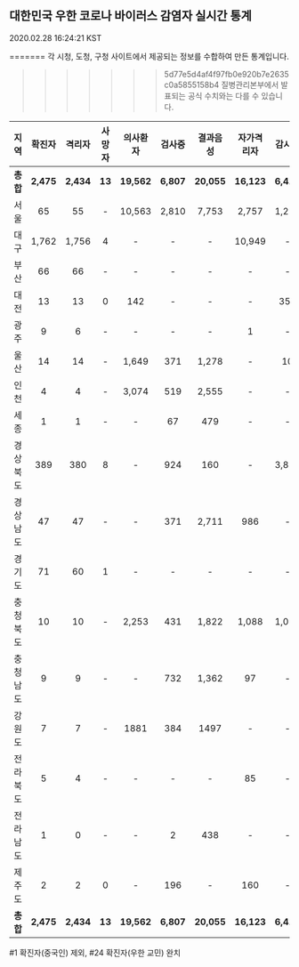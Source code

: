 
## 대한민국 우한 코로나 바이러스 감염자 실시간 통계
2020.02.28 16:24:21 KST

=======
각 시청, 도청, 구청 사이트에서 제공되는 정보를 수합하여 만든 통계입니다.
>>>>>>> 5d77e5d4af4f97fb0e920b7e2635c0a5855158b4
질병관리본부에서 발표되는 공식 수치와는 다를 수 있습니다.


        
|  지역  | 확진자 |  격리자  |  사망자  |  의사환자  |  검사중  |  결과음성  |  자가격리자  |  감시중  |  감시해제  |  완치  |
|:------:|:------:|:--------:|:--------:|:----------:|:--------:|:----------------:|:------------:|:--------:|:----------:|:--:|
|**총합**|**2,475**|**2,434**|**13**|**19,562**|**6,807**|**20,055**|**16,123**|**6,410**|**3,077**|**27**|
|서울|65|55|-|10,563|2,810|7,753|2,757|1,211|1,127|10|
|대구|1,762|1,756|4 |-|-|-|10,949|-|-|2 |
|부산|66|66|-|-|-|-|-|-|-|-|
|대전|13|13|0|142|-|-|-|353|1703|-|
|광주|9|6|-|-|-|-|1|-|-|2|
|울산|14|14|-|1,649|371|1,278|-|10|18|-|
|인천|4|4|-|3,074|519|2,555|-|-|-|-|
|세종|1|1|-|-|67|479|-|-|-|-|
|경상북도|389|380|8|-|924|160|-|3,818|151|1|
|경상남도|47|47|-|-|371|2,711|986|-|-|-|
|경기도|71|60|1|-|-|-|-|-|-|10|
|충청북도|10|10|-|2,253|431|1,822|1,088|1,018|70|-|
|충청남도|9|9|-|-|732|1,362|97|-|-|-|
|강원도|7|7|-|1881|384|1497|-|-|-|-|
|전라북도|5|4|-|-|-|-|85|-|-|1|
|전라남도|1|0|-|-|2|438|-|-|1|1|
|제주도|2|2|0|-|196|-|160|-|7|-|
|**총합**|**2,475**|**2,434**|**13**|**19,562**|**6,807**|**20,055**|**16,123**|**6,410**|**3,077**|**27**|

        

#1 확진자(중국인) 제외, #24 확진자(우한 교민) 완치
